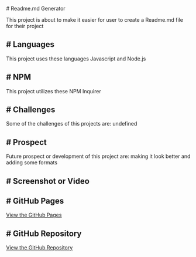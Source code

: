 <h># Readme.md Generator</h1>
      <p>This project is about to make it easier for user to create a Readme.md  file for their project</p>
      <h2># Languages</h2>
      <p> This project uses these languages Javascript and Node.js</p>
      <h2># NPM</h2>
      <p> This project utilizes these NPM Inquirer
      <h2># Challenges</h2>
      <p> Some of the challenges of this projects are: undefined</p>
      <h2># Prospect</h2>
      <p> Future prospect or development of this project are: making it look better and adding some  formats</p>
      <h2># Screenshot or Video</h2>
      <h2># GitHub Pages</h2>
      <a href=https://qnguyen-hub.github.io/ReadmeGenerator/>View the GitHub Pages</a>
      <h2># GitHub Repository</h2>
      <a href=https://github.com/QNguyen-hub/ReadmeGenerator>View the GitHub Repository</a>